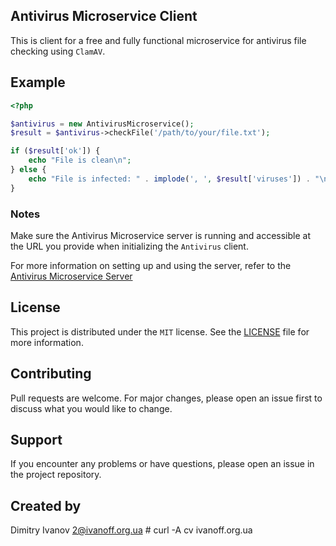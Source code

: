 ## Antivirus Microservice Client

This is client for a free and fully functional microservice for antivirus file checking using `ClamAV`.

## Example

```php
<?php

$antivirus = new AntivirusMicroservice();
$result = $antivirus->checkFile('/path/to/your/file.txt');

if ($result['ok']) {
    echo "File is clean\n";
} else {
    echo "File is infected: " . implode(', ', $result['viruses']) . "\n";
}
```

### Notes

Make sure the Antivirus Microservice server is running and accessible at the URL you provide when initializing the `Antivirus` client.

For more information on setting up and using the server, refer to the [Antivirus Microservice Server](https://github.com/ivanoff/Antivirus-Microservice?tab=readme-ov-file#antivirus-microservice-server)

## License

This project is distributed under the `MIT` license. See the [LICENSE](./LICENSE) file for more information.

## Contributing

Pull requests are welcome. For major changes, please open an issue first to discuss what you would like to change.

## Support

If you encounter any problems or have questions, please open an issue in the project repository.

## Created by

Dimitry Ivanov <2@ivanoff.org.ua> # curl -A cv ivanoff.org.ua
